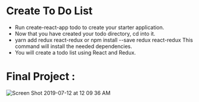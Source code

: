 # Create To Do List

- Run create-react-app todo to create your starter application.
- Now that you have created your todo directory, cd into it.
- yarn add redux react-redux or npm install --save redux react-redux This command will install the needed dependencies.
- You will create a todo list using React and Redux.

# Final Project :
![Screen Shot 2019-07-12 at 12 09 36 AM](https://user-images.githubusercontent.com/45344999/61091272-73899b80-a439-11e9-804c-bc3dfd9445e1.png)
